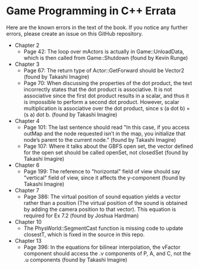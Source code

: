 # Game Programming in C++ Errata
Here are the known errors in the text of the book. If you notice any further errors,
please create an issue on this GitHub repository.

* Chapter 2
  - Page 42: The loop over mActors is actually in Game::UnloadData, which is then called from Game::Shutdown
    (found by Kevin Runge)
* Chapter 3
  - Page 67: The return type of Actor::GetForward should be Vector2 (found by Takashi Imagire)
  - Page 70: When discussing the properties of the dot product, the text incorrectly states
    that the dot product is associative. It is not associative since the first dot
	 product results in a scalar, and thus it is impossible to perform a second dot product. However,
	 scalar multiplication is associative over the dot product, since s (a dot b) = (s a) dot b.
	 (found by Takashi Imagire)
* Chapter 4
  - Page 101: The last sentence should read "In this case, if you access outMap and the node requested
    isn’t in the map, you initialize that node’s parent to the current node." (found by Takashi Imagire)
  - Page 107: Where it talks about the GBFS open set, the vector defined for the open set should be called
    openSet, not closedSet (found by Takashi Imagire)
* Chapter 6
  - Page 199: The reference to "horizontal" field of view should say "vertical" field of view, since it
    affects the y-component (found by Takashi Imagire)
* Chapter 7
  - Page 386: The virtual position of sound equation yields a vector rather than a position (The virtual position
    of the sound is obtained by adding the camera position to that vector). This equation is required for Ex 7.2
    (found by Joshua Hardman)
* Chapter 10
  - The PhysWorld::SegmentCast function is missing code to update closestT, which is fixed in the source in this repo.
* Chapter 13
  - Page 396: In the equations for bilinear interpolation, the vFactor component should access the .v
    components of P, A, and C, not the .u components (found by Takashi Imagire)
